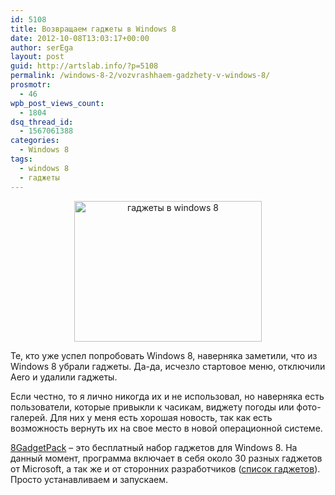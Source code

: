 ```yaml
---
id: 5108
title: Возвращаем гаджеты в Windows 8
date: 2012-10-08T13:03:17+00:00
author: serEga
layout: post
guid: http://artslab.info/?p=5108
permalink: /windows-8-2/vozvrashhaem-gadzhety-v-windows-8/
prosmotr:
  - 46
wpb_post_views_count:
  - 1804
dsq_thread_id:
  - 1567061388
categories:
  - Windows 8
tags:
  - windows 8
  - гаджеты
---
```

<center>
  <a href="http://img.artslab.info/gadgets_in_windows_8.jpeg"><img src="http://img.artslab.info/gadgets_in_windows_8-300x225.jpg" alt="гаджеты в windows 8" title="gadgets_in_windows_8" width="300" height="225" class="aligncenter size-medium wp-image-5326" /></a>
</center>

Те, кто уже успел попробовать Windows 8, наверняка заметили, что из Windows 8 убрали гаджеты. Да-да, исчезло стартовое меню, отключили Aero и удалили гаджеты.

Если честно, то я лично никогда их и не использовал, но наверняка есть пользователи, которые привыкли к часикам, виджету погоды или фото-галерей. Для них у меня есть хорошая новость, так как есть возможность вернуть их на свое место в новой операционной системе.

[8GadgetPack](http://8gadgetpack.bplaced.net/) &#8211; это бесплатный набор гаджетов для Windows 8. На данный момент, программа включает в себя около 30 разных гаджетов от Microsoft, а так же и от сторонних разработчиков ([список гаджетов](http://8gadgetpack.bplaced.net/)). Просто устанавливаем и запускаем.